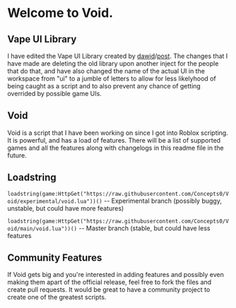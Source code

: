 # Welcome to Void.
## Vape UI Library
I have edited the Vape UI Library created by [dawid](https://v3rmillion.net/member.php?action=profile&uid=1052423)/[post](https://v3rmillion.net/showthread.php?tid=1098651). The changes that I have made are deleting the old library upon another inject for the people that do that, and have also changed the name of the actual UI in the workspace from "ui" to a jumble of letters to allow for less likelyhood of being caught as a script and to also prevent any chance of getting overrided by possible game UIs.

## Void
Void is a script that I have been working on since I got into Roblox scripting. It is powerful, and has a load of features. There will be a list of supported games and all the features along with changelogs in this readme file in the future.

## Loadstring
`loadstring(game:HttpGet("https://raw.githubusercontent.com/Concepts0/Void/experimental/void.lua"))()` 
-- Experimental branch (possibly buggy, unstable, but could have more features)

`loadstring(game:HttpGet("https://raw.githubusercontent.com/Concepts0/Void/main/void.lua"))()`
-- Master branch (stable, but could have less features

## Community Features
If Void gets big and you're interested in adding features and possibly even making them apart of the official release, feel free to fork the files and create pull requests. It would be great to have a community project to create one of the greatest scripts.

